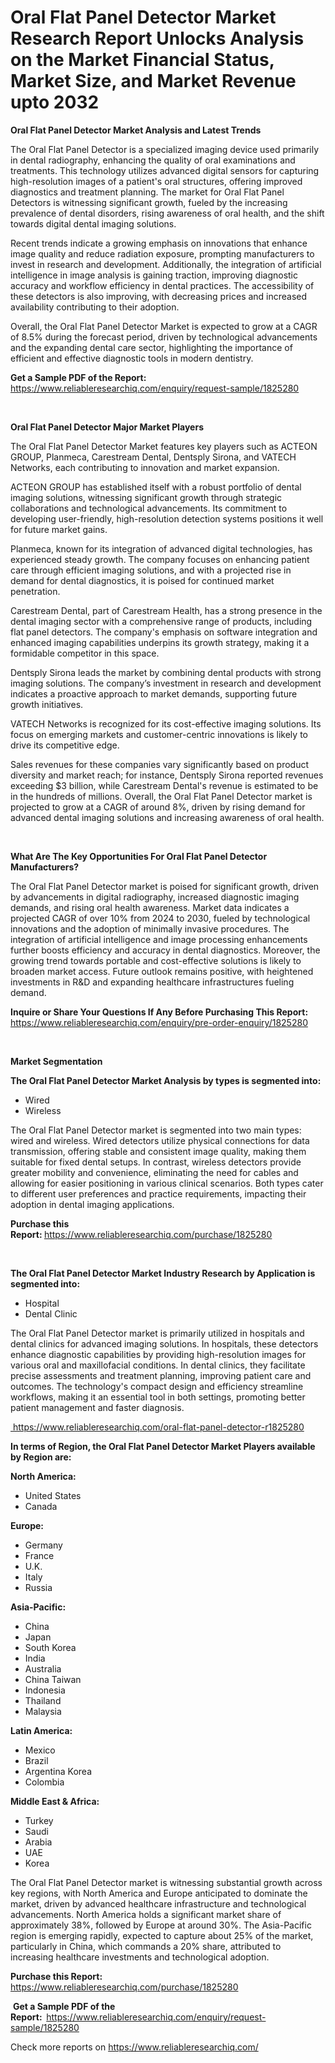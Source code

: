 <p><h1>Oral Flat Panel Detector Market Research Report Unlocks Analysis on the Market Financial Status, Market Size, and Market Revenue upto 2032</h1></p><p><strong>Oral Flat Panel Detector Market Analysis and Latest Trends</strong></p>
<p><p>The Oral Flat Panel Detector is a specialized imaging device used primarily in dental radiography, enhancing the quality of oral examinations and treatments. This technology utilizes advanced digital sensors for capturing high-resolution images of a patient's oral structures, offering improved diagnostics and treatment planning. The market for Oral Flat Panel Detectors is witnessing significant growth, fueled by the increasing prevalence of dental disorders, rising awareness of oral health, and the shift towards digital dental imaging solutions.</p><p>Recent trends indicate a growing emphasis on innovations that enhance image quality and reduce radiation exposure, prompting manufacturers to invest in research and development. Additionally, the integration of artificial intelligence in image analysis is gaining traction, improving diagnostic accuracy and workflow efficiency in dental practices. The accessibility of these detectors is also improving, with decreasing prices and increased availability contributing to their adoption.</p><p>Overall, the Oral Flat Panel Detector Market is expected to grow at a CAGR of 8.5% during the forecast period, driven by technological advancements and the expanding dental care sector, highlighting the importance of efficient and effective diagnostic tools in modern dentistry.</p></p>
<p><strong>Get a Sample PDF of the Report:&nbsp;</strong> <a href="https://www.reliableresearchiq.com/enquiry/request-sample/1825280?utm_campaign=2301&utm_medium=2&utm_source=Github&utm_content=ia&utm_term=05032025&utm_id=oral-flat-panel-detector">https://www.reliableresearchiq.com/enquiry/request-sample/1825280</a></p>
<p>&nbsp;</p>
<p><strong>Oral Flat Panel Detector Major Market Players</strong></p>
<p><p>The Oral Flat Panel Detector Market features key players such as ACTEON GROUP, Planmeca, Carestream Dental, Dentsply Sirona, and VATECH Networks, each contributing to innovation and market expansion. </p><p>ACTEON GROUP has established itself with a robust portfolio of dental imaging solutions, witnessing significant growth through strategic collaborations and technological advancements. Its commitment to developing user-friendly, high-resolution detection systems positions it well for future market gains.</p><p>Planmeca, known for its integration of advanced digital technologies, has experienced steady growth. The company focuses on enhancing patient care through efficient imaging solutions, and with a projected rise in demand for dental diagnostics, it is poised for continued market penetration.</p><p>Carestream Dental, part of Carestream Health, has a strong presence in the dental imaging sector with a comprehensive range of products, including flat panel detectors. The company's emphasis on software integration and enhanced imaging capabilities underpins its growth strategy, making it a formidable competitor in this space.</p><p>Dentsply Sirona leads the market by combining dental products with strong imaging solutions. The company’s investment in research and development indicates a proactive approach to market demands, supporting future growth initiatives. </p><p>VATECH Networks is recognized for its cost-effective imaging solutions. Its focus on emerging markets and customer-centric innovations is likely to drive its competitive edge.</p><p>Sales revenues for these companies vary significantly based on product diversity and market reach; for instance, Dentsply Sirona reported revenues exceeding $3 billion, while Carestream Dental's revenue is estimated to be in the hundreds of millions. Overall, the Oral Flat Panel Detector market is projected to grow at a CAGR of around 8%, driven by rising demand for advanced dental imaging solutions and increasing awareness of oral health.</p></p>
<p>&nbsp;</p>
<p><strong>What Are The Key Opportunities For Oral Flat Panel Detector Manufacturers?</strong></p>
<p><p>The Oral Flat Panel Detector market is poised for significant growth, driven by advancements in digital radiography, increased diagnostic imaging demands, and rising oral health awareness. Market data indicates a projected CAGR of over 10% from 2024 to 2030, fueled by technological innovations and the adoption of minimally invasive procedures. The integration of artificial intelligence and image processing enhancements further boosts efficiency and accuracy in dental diagnostics. Moreover, the growing trend towards portable and cost-effective solutions is likely to broaden market access. Future outlook remains positive, with heightened investments in R&D and expanding healthcare infrastructures fueling demand.</p></p>
<p><strong>Inquire or Share Your Questions If Any Before Purchasing This Report:</strong> <a href="https://www.reliableresearchiq.com/enquiry/pre-order-enquiry/1825280?utm_campaign=2301&utm_medium=2&utm_source=Github&utm_content=ia&utm_term=05032025&utm_id=oral-flat-panel-detector">https://www.reliableresearchiq.com/enquiry/pre-order-enquiry/1825280</a></p>
<p>&nbsp;</p>
<p><strong>Market Segmentation</strong></p>
<p><strong>The Oral Flat Panel Detector Market Analysis by types is segmented into:</strong></p>
<p><ul><li>Wired</li><li>Wireless</li></ul></p>
<p><p>The Oral Flat Panel Detector market is segmented into two main types: wired and wireless. Wired detectors utilize physical connections for data transmission, offering stable and consistent image quality, making them suitable for fixed dental setups. In contrast, wireless detectors provide greater mobility and convenience, eliminating the need for cables and allowing for easier positioning in various clinical scenarios. Both types cater to different user preferences and practice requirements, impacting their adoption in dental imaging applications.</p></p>
<p><strong>Purchase this Report:&nbsp;</strong><a href="https://www.reliableresearchiq.com/purchase/1825280?utm_campaign=2301&utm_medium=2&utm_source=Github&utm_content=ia&utm_term=05032025&utm_id=oral-flat-panel-detector">https://www.reliableresearchiq.com/purchase/1825280</a></p>
<p>&nbsp;</p>
<p><strong>The Oral Flat Panel Detector Market Industry Research by Application is segmented into:</strong></p>
<p><ul><li>Hospital</li><li>Dental Clinic</li></ul></p>
<p><p>The Oral Flat Panel Detector market is primarily utilized in hospitals and dental clinics for advanced imaging solutions. In hospitals, these detectors enhance diagnostic capabilities by providing high-resolution images for various oral and maxillofacial conditions. In dental clinics, they facilitate precise assessments and treatment planning, improving patient care and outcomes. The technology's compact design and efficiency streamline workflows, making it an essential tool in both settings, promoting better patient management and faster diagnosis.</p></p>
<p><a href="https://www.reliableresearchiq.com/oral-flat-panel-detector-r1825280?utm_campaign=2301&utm_medium=2&utm_source=Github&utm_content=ia&utm_term=05032025&utm_id=oral-flat-panel-detector">&nbsp;https://www.reliableresearchiq.com/oral-flat-panel-detector-r1825280</a></p>
<p><strong>In terms of Region, the Oral Flat Panel Detector Market Players available by Region are:</strong></p>
<p>
    <p> <strong> North America: </strong>
        <ul>
            <li>United States</li>
            <li>Canada</li>
        </ul>
        </p> 
    <p> <strong> Europe: </strong>
        <ul>
            <li>Germany</li>
            <li>France</li>
            <li>U.K.</li>
            <li>Italy</li>
            <li>Russia</li>
        </ul>
        </p> 
    <p> <strong> Asia-Pacific: </strong>
        <ul>
            <li>China</li>
            <li>Japan</li>
            <li>South Korea</li>
            <li>India</li>
            <li>Australia</li>
            <li>China Taiwan</li>
            <li>Indonesia</li>
            <li>Thailand</li>
            <li>Malaysia</li>
        </ul>
        </p> 
    <p> <strong> Latin America: </strong>
        <ul>
            <li>Mexico</li>
            <li>Brazil</li>
            <li>Argentina Korea</li>
            <li>Colombia</li>
        </ul>
        </p> 
    <p> <strong> Middle East & Africa: </strong>
        <ul>
            <li>Turkey</li>
            <li>Saudi</li>
            <li>Arabia</li>
            <li>UAE</li>
            <li>Korea</li>
        </ul>
    </p>
    </p>
<p><p>The Oral Flat Panel Detector market is witnessing substantial growth across key regions, with North America and Europe anticipated to dominate the market, driven by advanced healthcare infrastructure and technological advancements. North America holds a significant market share of approximately 38%, followed by Europe at around 30%. The Asia-Pacific region is emerging rapidly, expected to capture about 25% of the market, particularly in China, which commands a 20% share, attributed to increasing healthcare investments and technological adoption.</p></p>
<p><strong>Purchase this Report: </strong><a href="https://www.reliableresearchiq.com/purchase/1825280?utm_campaign=2301&utm_medium=2&utm_source=Github&utm_content=ia&utm_term=05032025&utm_id=oral-flat-panel-detector">https://www.reliableresearchiq.com/purchase/1825280</a></p>
<p>&nbsp;<strong>Get a Sample PDF of the Report:&nbsp;&nbsp;</strong><a href="https://www.reliableresearchiq.com/enquiry/request-sample/1825280?utm_campaign=2301&utm_medium=2&utm_source=Github&utm_content=ia&utm_term=05032025&utm_id=oral-flat-panel-detector">https://www.reliableresearchiq.com/enquiry/request-sample/1825280</a></p>
<p><strong></strong></p>
<p>Check more reports on <a href="https://www.reliableresearchiq.com/?utm_campaign=2301&utm_medium=2&utm_source=Github&utm_content=ia&utm_term=05032025&utm_id=oral-flat-panel-detector">https://www.reliableresearchiq.com/</a></p>